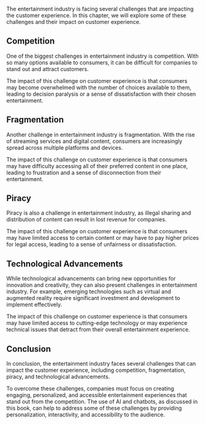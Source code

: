 
The entertainment industry is facing several challenges that are impacting the customer experience. In this chapter, we will explore some of these challenges and their impact on customer experience.

Competition
-----------

One of the biggest challenges in entertainment industry is competition. With so many options available to consumers, it can be difficult for companies to stand out and attract customers.

The impact of this challenge on customer experience is that consumers may become overwhelmed with the number of choices available to them, leading to decision paralysis or a sense of dissatisfaction with their chosen entertainment.

Fragmentation
-------------

Another challenge in entertainment industry is fragmentation. With the rise of streaming services and digital content, consumers are increasingly spread across multiple platforms and devices.

The impact of this challenge on customer experience is that consumers may have difficulty accessing all of their preferred content in one place, leading to frustration and a sense of disconnection from their entertainment.

Piracy
------

Piracy is also a challenge in entertainment industry, as illegal sharing and distribution of content can result in lost revenue for companies.

The impact of this challenge on customer experience is that consumers may have limited access to certain content or may have to pay higher prices for legal access, leading to a sense of unfairness or dissatisfaction.

Technological Advancements
--------------------------

While technological advancements can bring new opportunities for innovation and creativity, they can also present challenges in entertainment industry. For example, emerging technologies such as virtual and augmented reality require significant investment and development to implement effectively.

The impact of this challenge on customer experience is that consumers may have limited access to cutting-edge technology or may experience technical issues that detract from their overall entertainment experience.

Conclusion
----------

In conclusion, the entertainment industry faces several challenges that can impact the customer experience, including competition, fragmentation, piracy, and technological advancements.

To overcome these challenges, companies must focus on creating engaging, personalized, and accessible entertainment experiences that stand out from the competition. The use of AI and chatbots, as discussed in this book, can help to address some of these challenges by providing personalization, interactivity, and accessibility to the audience.
